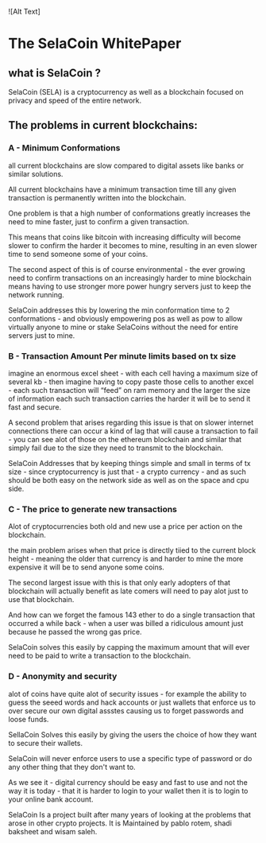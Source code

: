 ![Alt Text]
<h1> The SelaCoin WhitePaper</h1> 


<h2>what is SelaCoin ?</h2>
SelaCoin (SELA) is a cryptocurrency as well as a blockchain focused on privacy and speed of the entire network.


<h2>The problems in current blockchains: </h2>
<h3>A - Minimum Conformations</h3>
all current blockchains are slow compared to digital assets like banks or similar solutions.

All current blockchains have a minimum transaction time till any given transaction is permanently written into the blockchain.

One problem is that a high number of conformations greatly increases the need to mine faster, just to confirm a given transaction.

This means that coins like bitcoin with increasing difficulty will become slower to confirm the harder it becomes to mine, resulting in an even slower time to send someone some of your coins.

The second aspect of this is of course environmental - the ever growing need to confirm transactions on an increasingly harder to mine blockchain means having to use stronger more power hungry servers just to keep the network running.

SelaCoin addresses this by lowering the min conformation time to 2 conformations - and obviously empowering pos as well as pow to allow virtually anyone to mine or stake SelaCoins without the need for entire servers just to mine.

<h3>B - Transaction Amount Per minute limits based on tx size</h3>

imagine an enormous excel sheet - with each cell having a maximum size of several kb - then imagine having to copy paste those cells to another excel - each such transaction will “feed” on ram memory and the larger the size of information each such transaction carries the harder it will be to send it fast and secure.

A second problem that arises regarding this issue is that on slower internet connections there can occur a kind of lag that will cause a transaction to fail - you can see alot of those on the ethereum blockchain and similar that simply fail due to the size they need to transmit to the blockchain.

SelaCoin Addresses that by keeping things simple and small in terms of tx size - since cryptocurrency is just that - a crypto currency - and as such should be both easy on the network side as well as on the space and cpu side. 

<h3>C - The price to generate new transactions </h3>

Alot of cryptocurrencies both old and new use a price per action on the blockchain.

the main problem arises when that price is directly tiied to the current block height - meaning the older that currency is and harder to mine the more expensive it will be to send anyone some coins.

The second largest issue with this is that only early adopters of that blockchain will actually benefit as late comers will need to pay alot just to use that blockchain.

And how can we forget the famous 143 ether to do a single transaction that occurred a while back - when a user was billed a ridiculous amount just because he passed the wrong gas price.

SelaCoin solves this easily by capping the maximum amount that will ever need to be paid to write a transaction to the blockchain.

<h3>D - Anonymity and security </h3>

alot of coins have quite alot of security issues - for example the ability to guess the seeed words and hack accounts or just wallets that enforce us to over secure our own digital assstes causing us to forget passwords and loose funds.

SellaCoin Solves this easily by giving the users the choice of how they want to secure their wallets.

SelaCoin will never enforce users to use a specific type of password or do any other thing that they don't want to.

As we see it - digital currency should be easy and fast to use and not the way it is today - that it is harder to login to your wallet then it is to login to your online bank account.


SelaCoin Is a project built after many years of looking at the problems that arose in other crypto projects. It is Maintained by pablo rotem, shadi baksheet and wisam saleh.




